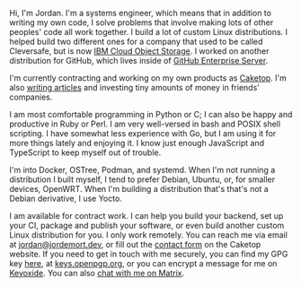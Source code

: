 Hi, I'm Jordan.
I'm a systems engineer, which means that in addition to writing my own code, I solve problems that involve making lots of other peoples' code all work together.
I build a lot of custom Linux distributions.
I helped build two different ones for a company that used to be called Cleversafe, but is now [IBM Cloud Object Storage](https://www.ibm.com/cloud/object-storage).
I worked on another distribution for GitHub, which lives inside of [GitHub Enterprise Server](https://docs.github.com/en/enterprise-server@3.5/admin/overview/about-github-enterprise-server).

I'm currently contracting and working on my own products as [Caketop](https://caketop.app).
I'm also [writing articles](portfolio) and investing tiny amounts of money in friends' companies.

I am most comfortable programming in Python or C; I can also be happy and productive in Ruby or Perl.
I am very well-versed in bash and POSIX shell scripting.
I have somewhat less experience with Go, but I am using it for more things lately and enjoying it.
I know just enough JavaScript and TypeScript to keep myself out of trouble.

I'm into Docker, OSTree, Podman, and systemd.
When I'm not running a distribution I built myself, I tend to prefer Debian, Ubuntu, or, for smaller devices, OpenWRT.
When I'm building a distribution that's that's not a Debian derivative, I use Yocto.

I am available for contract work.
I can help you build your backend, set up your CI, package and publish your software, or even build another custom Linux distribution for you.
I only work remotely.
You can reach me via email at [jordan@jordemort.dev](mailto:jordan@jordemort.dev), or fill out the [contact form](https://caketop.app/#contact) on the Caketop website.
If you need to get in touch with me securely, you can find my GPG key [here](/gpg.txt), at [keys.openpgp.org](https://keys.openpgp.org/search?q=jordan%40jordemort.dev), or you can encrypt a message for me on [Keyoxide](https://keyoxide.org/hkp/jordan%40jordemort.dev).
You can also [chat with me on Matrix](https://matrix.to/#/@jordan:shady.website).
